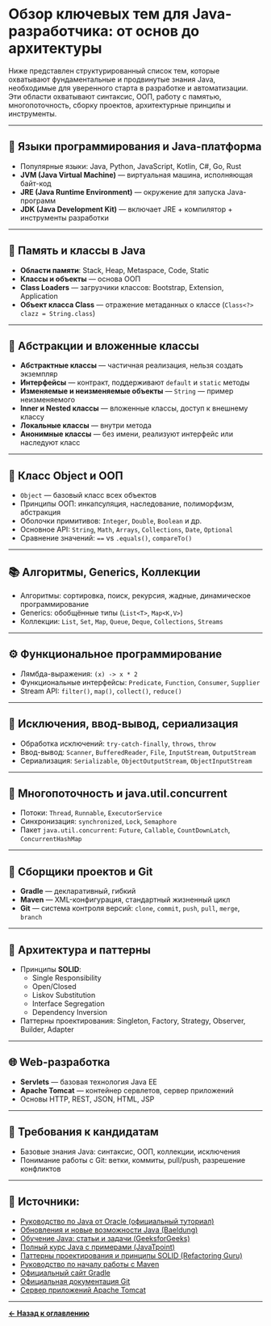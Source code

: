 # Обзор ключевых тем для Java-разработчика: от основ до архитектуры

Ниже представлен структурированный список тем, которые охватывают фундаментальные и продвинутые знания Java, необходимые для уверенного старта в разработке и автоматизации. Эти области охватывают синтаксис, ООП, работу с памятью, многопоточность, сборку проектов, архитектурные принципы и инструменты.

---

## 🧠 Языки программирования и Java-платформа

- Популярные языки: Java, Python, JavaScript, Kotlin, C#, Go, Rust
- **JVM (Java Virtual Machine)** — виртуальная машина, исполняющая байт-код
- **JRE (Java Runtime Environment)** — окружение для запуска Java-программ
- **JDK (Java Development Kit)** — включает JRE + компилятор + инструменты разработки

---

## 🧱 Память и классы в Java

- **Области памяти**: Stack, Heap, Metaspace, Code, Static
- **Классы и объекты** — основа ООП
- **Class Loaders** — загрузчики классов: Bootstrap, Extension, Application
- **Объект класса Class** — отражение метаданных о классе (`Class<?> clazz = String.class`)

---

## 🧩 Абстракции и вложенные классы

- **Абстрактные классы** — частичная реализация, нельзя создать экземпляр
- **Интерфейсы** — контракт, поддерживают `default` и `static` методы
- **Изменяемые и неизменяемые объекты** — `String` — пример неизменяемого
- **Inner и Nested классы** — вложенные классы, доступ к внешнему классу
- **Локальные классы** — внутри метода
- **Анонимные классы** — без имени, реализуют интерфейс или наследуют класс

---

## 🔧 Класс Object и ООП

- `Object` — базовый класс всех объектов
- Принципы ООП: инкапсуляция, наследование, полиморфизм, абстракция
- Оболочки примитивов: `Integer`, `Double`, `Boolean` и др.
- Основное API: `String`, `Math`, `Arrays`, `Collections`, `Date`, `Optional`
- Сравнение значений: `==` vs `.equals()`, `compareTo()`

---

## 📚 Алгоритмы, Generics, Коллекции

- Алгоритмы: сортировка, поиск, рекурсия, жадные, динамическое программирование
- Generics: обобщённые типы (`List<T>`, `Map<K,V>`)
- Коллекции: `List`, `Set`, `Map`, `Queue`, `Deque`, `Collections`, `Streams`

---

## ⚙️ Функциональное программирование

- Лямбда-выражения: `(x) -> x * 2`
- Функциональные интерфейсы: `Predicate`, `Function`, `Consumer`, `Supplier`
- Stream API: `filter()`, `map()`, `collect()`, `reduce()`

---

## 🚨 Исключения, ввод-вывод, сериализация

- Обработка исключений: `try-catch-finally`, `throws`, `throw`
- Ввод-вывод: `Scanner`, `BufferedReader`, `File`, `InputStream`, `OutputStream`
- Сериализация: `Serializable`, `ObjectOutputStream`, `ObjectInputStream`

---

## 🔀 Многопоточность и java.util.concurrent

- Потоки: `Thread`, `Runnable`, `ExecutorService`
- Синхронизация: `synchronized`, `Lock`, `Semaphore`
- Пакет `java.util.concurrent`: `Future`, `Callable`, `CountDownLatch`, `ConcurrentHashMap`

---

## 🧰 Сборщики проектов и Git

- **Gradle** — декларативный, гибкий
- **Maven** — XML-конфигурация, стандартный жизненный цикл
- **Git** — система контроля версий: `clone`, `commit`, `push`, `pull`, `merge`, `branch`

---

## 🧠 Архитектура и паттерны

- Принципы **SOLID**:
    - Single Responsibility
    - Open/Closed
    - Liskov Substitution
    - Interface Segregation
    - Dependency Inversion
- Паттерны проектирования: Singleton, Factory, Strategy, Observer, Builder, Adapter

---

## 🌐 Web-разработка

- **Servlets** — базовая технология Java EE
- **Apache Tomcat** — контейнер сервлетов, сервер приложений
- Основы HTTP, REST, JSON, HTML, JSP

---

## 📌 Требования к кандидатам

- Базовые знания Java: синтаксис, ООП, коллекции, исключения
- Понимание работы с Git: ветки, коммиты, pull/push, разрешение конфликтов

---

## 🔗 Источники:

- [Руководство по Java от Oracle (официальный туториал)](https://docs.oracle.com/javase/tutorial/)
- [Обновления и новые возможности Java (Baeldung)](https://www.baeldung.com/java-new)
- [Обучение Java: статьи и задачи (GeeksforGeeks)](https://www.geeksforgeeks.org/java/)
- [Полный курс Java с примерами (JavaTpoint)](https://www.javatpoint.com/java-tutorial)
- [Паттерны проектирования и принципы SOLID (Refactoring Guru)](https://refactoring.guru/ru/design-patterns)
- [Руководство по началу работы с Maven](https://maven.apache.org/guides/getting-started/)
- [Официальный сайт Gradle](https://gradle.org/)
- [Официальная документация Git](https://git-scm.com/)
- [Сервер приложений Apache Tomcat](https://tomcat.apache.org/)
---
[**← Назад к оглавлению**](../../../README.md)
